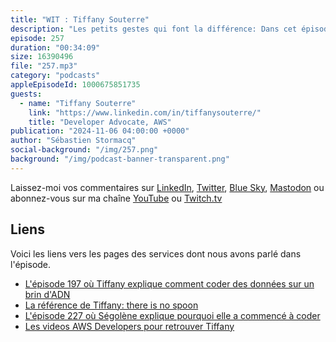 ```yaml
---
title: "WIT : Tiffany Souterre"
description: "Les petits gestes qui font la différence: Dans cet épisode, Tiffany partage son parcours inspirant, d'une thèse en génétique à un poste de Développeur Advocate chez AWS. Elle évoque les défis qu'elle a rencontrés lors de sa transition vers le secteur technologique, l'importance des compétences en codage dans la recherche, et ses expériences en tant que femme dans un domaine dominé par les hommes. Tiffany souligne la nécessité d'inclusivité et de diversité dans le secteur technologique, en s'appuyant sur ses propres expériences de biais sexiste et sur l'importance du mentorat pour les générations futures. Elle offre des conseils précieux aux femmes qui entrent dans le secteur technologique, ainsi qu'aux hommes sur la manière de favoriser un environnement plus inclusif."
episode: 257
duration: "00:34:09"
size: 16390496
file: "257.mp3"
category: "podcasts"
appleEpisodeId: 1000675851735
guests:
  - name: "Tiffany Souterre"
    link: "https://www.linkedin.com/in/tiffanysouterre/"
    title: "Developer Advocate, AWS"
publication: "2024-11-06 04:00:00 +0000"
author: "Sébastien Stormacq"
social-background: "/img/257.png"
background: "/img/podcast-banner-transparent.png"
---
```


Laissez-moi vos commentaires sur [LinkedIn](https://www.linkedin.com/in/sebastienstormacq/), [Twitter](https://twitter.com/sebsto), [Blue Sky](https://bsky.app/profile/sebsto.bsky.social), [Mastodon](https://awscommunity.social/@sebsto) ou abonnez-vous sur ma chaîne [YouTube](https://www.youtube.com/sebsto) ou [Twitch.tv](https://www.twitch.tv/sebAWS)

## Liens

Voici les liens vers les pages des services dont nous avons parlé dans l'épisode.

- [L'épisode 197 où Tiffany explique comment coder des données sur un brin d'ADN](https://francais.podcast.go-aws.com/web/podcasts/episode_197/index.html)
- [La référence de Tiffany: there is no spoon](https://www.imdb.com/title/tt0133093/)
- [L'épisode 227 où Ségolène explique pourquoi elle a commencé à coder](https://francais.podcast.go-aws.com/web/podcasts/episode_227/index.html)
- [Les videos AWS Developers pour retrouver Tiffany](https://www.youtube.com/@awsdevelopers/featured)